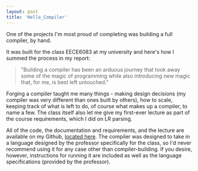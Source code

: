 ```yaml
---
layout: post
title: 'Hello_Compiler'
---
```

One of the projects I'm most proud of completing was building a full compiler, by hand.

It was built for the class EECE6083 at my university and here's how I summed the process in my report:

>"Building a compiler has been an arduous journey that took away some of the magic of programming while also introducing new magic that, for me, is best left untouched."

Forging a compiler taught me many things - making design decisions (my compiler was very different than ones built by others), how to scale, keeping track of what is left to do, of course what makes up a compiler, to name a few. The class itself also let me give my first-ever lecture as part of the course requirements, which I did on LR parsing.

All of the code, the documentation and requirements, and the lecture are available on my Github, [located here](https://github.com/santacml/Hello_Compiler). The compiler was designed to take in a language designed by the professor specifically for the class, so I'd never recommend using it for any case other than compiler-building. If you desire, however, instructions for running it are included as well as the language specifications (provided by the professor).
